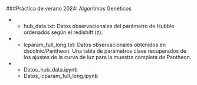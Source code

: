 ###Práctica de verano 2024: Algoritmos Genéticos
- - hub_data.txt: Datos observacionales del parámetro de Hubble ordenados según el redishift (z).
- - lcparam_full_long.txt: Datos observacionales obtenidos en dscolnic/Pantheon. Una tabla de parámetros clave recuperados de los ajustes de la curva de luz para la muestra completa de Pantheon.
- - Datos_hub_data.ipynb
  - Datos_lcparam_full_long.ipynb
